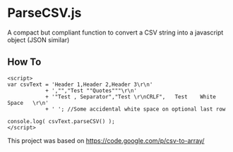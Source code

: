 # ParseCSV.js
A compact but compliant function to convert a CSV string into a javascript object (JSON similar)

## How To
```
<script>
var csvText = 'Header 1,Header 2,Header 3\r\n'
            + ',"","Test ""Quotes"""\r\n'
            + '"Test , Separator","Test \r\nCRLF",   Test    White   Space   \r\n'
            + ' '; //Some accidental white space on optional last row

console.log( csvText.parseCSV() );
</script>
```

This project was based on https://code.google.com/p/csv-to-array/
